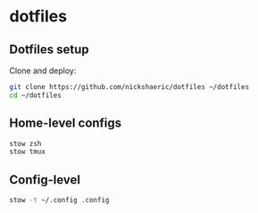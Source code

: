 # dotfiles

## Dotfiles setup

Clone and deploy:
```bash
git clone https://github.com/nickshaeric/dotfiles ~/dotfiles
cd ~/dotfiles
```

## Home-level configs
```bash
stow zsh
stow tmux
```

## Config-level
```bash
stow -t ~/.config .config
```

